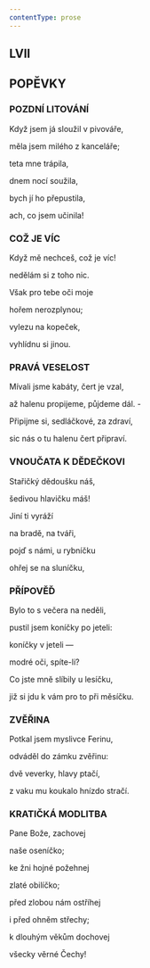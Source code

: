 ```yaml
---
contentType: prose
---
```


## LVII  

## POPĚVKY

### POZDNÍ LITOVÁNÍ  

Když jsem já sloužil v pivováře,

měla jsem milého z kanceláře;

teta mne trápila,

dnem nocí soužila,

bych jí ho přepustila,

ach, co jsem učinila!

  

### COŽ JE VÍC

Když mě nechceš, což je víc!

nedělám si z toho nic.

Však pro tebe oči moje

hořem nerozplynou;

vylezu na kopeček,

vyhlídnu si jinou.

  

### PRAVÁ VESELOST

Mívali jsme kabáty, čert je vzal,

až halenu propijeme, půjdeme dál. -

Připijme si, sedláčkové, za zdraví,

sic nás o tu halenu čert připraví.

  

### VNOUČATA K DĚDEČKOVI

Stařičký dědoušku náš,

šedivou hlavičku máš!

Jiní ti vyráží

na bradě, na tváři,

pojď s námi, u rybníčku

ohřej se na sluníčku,

  

### PŘÍPOVĚĎ

Bylo to s večera na neděli,

pustil jsem koníčky po jeteli:

koníčky v jeteli —

modré oči, spíte-li?

Co jste mně slíbily u lesíčku,

již si jdu k vám pro to při měsíčku.

  

### ZVĚŘINA

Potkal jsem myslivce Ferinu,

odváděl do zámku zvěřinu:

dvě veverky, hlavy ptačí,

z vaku mu koukalo hnízdo stračí.

  

### KRATIČKÁ MODLITBA

Pane Bože, zachovej

naše oseníčko;

ke žni hojné požehnej

zlaté obilíčko;

před zlobou nám ostříhej

i před ohněm střechy;

k dlouhým věkům dochovej

všecky věrné Čechy!
